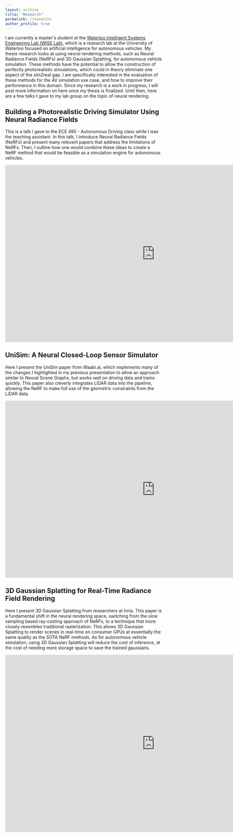```yaml
---
layout: archive
title: "Research"
permalink: /research/
author_profile: true
---
```


I am currently a master's student at the [Waterloo Intelligent Systems Engineering Lab (WISE Lab)](https://uwaterloo.ca/waterloo-intelligent-systems-engineering-lab/), which is a research lab at the University of Waterloo focused on artificial intelligence for autonomous vehicles. My thesis research looks at using neural rendering methods, such as Neural Radiance Fields (NeRFs) and 3D Gaussian Splatting, for autonomous vehicle simulation. These methods have the potential to allow the construction of perfectly photorealistic simulations, which could in theory eliminate one aspect of the sim2real gap. I am specifically interested in the evaluation of these methods for the AV simulation use case, and how to improve their performance in this domain. Since my research is a work in progress, I will post more information on here once my thesis is finalized. Until then, here are a few talks I gave to my lab group on the topic of neural rendering.

## Building a Photorealistic Driving Simulator Using Neural Radiance Fields

This is a talk I gave to the ECE 495 - Autonomous Driving class while I was the teaching assistant. In this talk, I introduce Neural Radiance Fields (NeRFs) and present many relevant papers that address the limitations of NeRFs. Then, I outline how one would combine these ideas to create a NeRF method that would be feasible as a simulation engine for autonomous vehicles.

<iframe src="https://docs.google.com/presentation/d/e/2PACX-1vRH8eJgUXxQcb1_5Dj6zQLXO4CqROKsQ2d2bDPJkya8I-IxjvkSzQLplwPzv-GtNKSwTGtzeCimOesW/embed?start=false&loop=false&delayms=3000" frameborder="0" width="960" height="569" allowfullscreen="true" mozallowfullscreen="true" webkitallowfullscreen="true"></iframe>

## UniSim: A Neural Closed-Loop Sensor Simulator

Here I present the UniSim paper from Waabi.ai, which implements many of the changes I highlighted in my previous presentation to allow an approach similar to Neural Scene Graphs, but works well on driving data and trains quickly. This paper also cleverly integrates LiDAR data into the pipeline, allowing the NeRF to make full use of the geometric constraints from the LiDAR data.

<iframe src="https://docs.google.com/presentation/d/e/2PACX-1vRr-3ymGNYJX5nlr1YyuSw8vp-ee0_41iAebsdR0cDPVQNVAAgBkwEtL6g1AgAvRsAid3jgUFaWbJTZ/embed?start=false&loop=false&delayms=3000" frameborder="0" width="960" height="569" allowfullscreen="true" mozallowfullscreen="true" webkitallowfullscreen="true"></iframe>

## 3D Gaussian Splatting for Real-Time Radiance Field Rendering

Here I present 3D Gaussian Splatting from researchers at Inria. This paper is a fundamental shift in the neural rendering space, switching from the slow sampling based ray-casting approach of NeRFs, to a technique that more closely resembles traditional rasterization. This allows 3D Gaussian Splatting to render scenes in real-time on consumer GPUs at essentially the same quality as the SOTA NeRF methods. As for autonomous vehicle simulation, using 3D Gaussian Splatting will reduce the cost of inference, at the cost of needing more storage space to save the trained gaussians.

<iframe src="https://docs.google.com/presentation/d/e/2PACX-1vSCL8HBNUk8OG9VWmUH0uWSUfG_RksQNoP8DoZu2ftct4-WHi74G2KL_Uc62yjpyE0BY0TJOvZEkeqM/embed?start=false&loop=false&delayms=3000" frameborder="0" width="960" height="569" allowfullscreen="true" mozallowfullscreen="true" webkitallowfullscreen="true"></iframe>


<!-- {% include base_path %}

{% assign ordered_pages = site.research | sort:"order_number" %}

{% for post in ordered_pages %}
  {% include archive-single.html type="grid" %}
{% endfor %} -->
